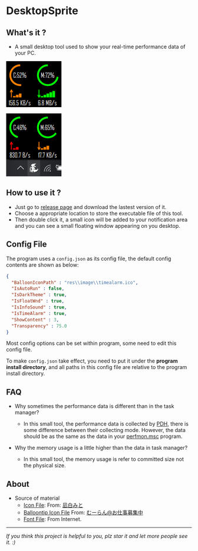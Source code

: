 # DesktopSprite

## What's it ?

- A small desktop tool used to show your real-time performance data of your PC.

![Interface1.png](https://github.com/ww-rm/DesktopSprite/blob/main/img/interface1.png)

![Interface2.png](https://github.com/ww-rm/DesktopSprite/blob/main/img/interface2.png)

## How to use it ?

- Just go to [release page](https://github.com/ww-rm/DesktopSprite/releases) and download the lastest version of it.
- Choose a appropriate location to store the executable file of this tool.
- Then double click it, a small icon will be added to your notification area and you can see a small floating window appearing on you desktop.

## Config File

The program uses a `config.json` as its config file, the default config contents are shown as below:

```json
{
  "BalloonIconPath" : "res\\image\\timealarm.ico",
  "IsAutoRun" : false,
  "IsDarkTheme" : true,
  "IsFloatWnd" : true,
  "IsInfoSound" : true,
  "IsTimeAlarm" : true,
  "ShowContent" : 3,
  "Transparency" : 75.0
}
```

Most config options can be set within program, some need to edit this config file.

To make `config.json` take effect, you need to put it under the **program install directory**, and all paths in this config file are relative to the program install directory.

## FAQ

- Why sometimes the performance data is different than in the task manager?
  - In this small tool, the performance data is collected by [PDH](https://docs.microsoft.com/en-us/windows/win32/perfctrs/performance-counters-portal), there is some difference between their collecting mode. However, the data should be as the same as the data in your [perfmon.msc](https://docs.microsoft.com/en-us/windows-server/administration/windows-commands/perfmon) program.

- Why the memory usage is a little higher than the data in task manager?
  - In this small tool, the memory usage is refer to committed size not the physical size.

## About

- Source of material
  - [Icon File](https://github.com/ww-rm/DesktopSprite/blob/main/DesktopSprite/res/appicon_dark.png): From: [凪白みと](https://www.pixiv.net/artworks/56065927)
  - [Balloontip Icon File](https://github.com/ww-rm/DesktopSprite/blob/main/DesktopSprite/res/timealarm.png) From: [むーらん@お仕事募集中](https://www.pixiv.net/artworks/67763478)
  - [Font File](https://github.com/ww-rm/DesktopSprite/blob/main/DesktopSprite/res/AGENCYR.TTF): From Internet.

---

*If you think this project is helpful to you, plz star it and let more people see it. :)*
